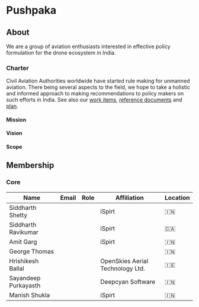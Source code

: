 # Pushpaka

## About

We are a group of aviation enthusiasts interested in effective policy formulation for the drone ecosystem in India.

### Charter

Civil Aviation Authorities worldwide have started rule making for unmanned aviation. There being several aspects to the field, we hope to take a holistic and informed approach to making recommendations to policy makers on such efforts in India. See also our [work items](./work-items/), [reference documents](./ref/index.md) and [plan](./work-items/#plan).

####	Mission

####	Vision

####	Scope

## Membership

### Core

| Name                 | Email                                                                    | Role              | Affiliation                      | Location |
| ----------------     | ---------------------------------------------------------------          | ----------------- | -----------                      | --       |
| Siddharth Shetty     | [<i class="fa fa-envelope-o"></i>](mailto:siddharth.shetty@ispirt.in)    |                   | iSpirt                           | 🇮🇳     |
| Siddharth Ravikumar  | [<i class="fa fa-envelope-o"></i>](mailto:ravikumar.siddharth@gmail.com) |                   | iSpirt                           | 🇨🇦     |
| Amit Garg            | [<i class="fa fa-envelope-o"></i>](mailto:studies.amit@gmail.com)        |                   | iSpirt                           | 🇮🇳     |
| George Thomas        | [<i class="fa fa-envelope-o"></i>](mailto:georj13@gmail.com)             |                   |                                  | 🇮🇳     |
| Hrishikesh Ballal    | [<i class="fa fa-envelope-o"></i>](mailto:hballal@gmail.com)             |                   | OpenSkies Aerial Technology Ltd. | 🇮🇪     |
| Sayandeep Purkayasth | [<i class="fa fa-envelope-o"></i>](mailto:sayandeep@deepcyan.ai)         |                   | Deepcyan Software                | 🇮🇳     |
| Manish Shukla        | [<i class="fa fa-envelope-o"></i>](mailto:manish.shukla393@gmail.com)    |                   | iSpirt                           | 🇮🇳     |
